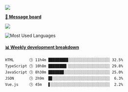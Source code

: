 [![](https://count.getloli.com/get/@SmaIIstars.github.readme)](https://count.getloli.com/)


[**💬 Message board**](https://chat.getloli.com/room/@SmaIIstars.github)

[![](https://chat.getloli.com/room/@SmaIIstars.github/svg?width=600&height=100&limit=20&theme=light&fontSize=14)](https://chat.getloli.com/room/@SmaIIstars.github)


![Most Used Languages](https://github-readme-stats.vercel.app/api/top-langs/?username=SmaIIstars&theme=dark&layout=compact)

<!-- waka-box start -->
#### <a href="https://gist.github.com/e31f5e1b7a15ee54e2fc8fca68aa5e2b" target="_blank">📊 Weekly development breakdown</a>
```text
HTML       🕓 11h4m █████████░░░░░░░░░░░░░░░░░░░ 32.5%
TypeScript 🕓 10h8m ████████▎░░░░░░░░░░░░░░░░░░░ 29.8%
JavaScript 🕓 8h30m ███████░░░░░░░░░░░░░░░░░░░░░ 25.0%
JSON       🕓 2h9m  █▊░░░░░░░░░░░░░░░░░░░░░░░░░░  6.3%
Vue.js     🕓 45m   ▋░░░░░░░░░░░░░░░░░░░░░░░░░░░  2.2%
```
<!-- Powered by https://github.com/YouEclipse/waka-box-go . -->
<!-- waka-box end -->
